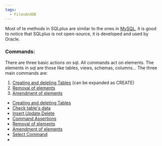 ```yaml
---
tags:
  - FilesAndDB
---
```

 Most of te methods in SQLplus are similar to the ones in [MySQL](MySQL.md), it is good to notice that SQLplus is not open-source, it is developed and used by Oracle. 
### Commands: 
There are three basic actions on sql. All commands act on elements. The elements in sql are those like tables, views, schemas, columns... The three main commands are: 
1. [Creating and deleting Tables](Creating%20and%20deleting%20Tables.md) (can be expanded as CREATE)
2. [Removal of elements](Removal%20of%20elements.md)
3. [Amendment of elements](Amendment%20of%20elements.md)

+ [Creating and deleting Tables](Creating%20and%20deleting%20Tables.md)
+ [Check table's data](Check%20table's%20data.md)
+ [Insert,Update,Delete](Insert,Update,Delete.md)
+ [Command Assertions](Command%20Assertions.md)
+ [Removal of elements](Removal%20of%20elements.md)
+ [Amendment of elements](Amendment%20of%20elements.md)
+ [Select Command](Select%20Command.md)
+ 